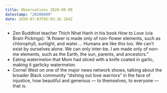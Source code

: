 ```yaml
---
title: Observations 2020-06-09
datestamp: "20200609"
date: 2020-07-03T05:03:26.264Z
---
```

- Zen Buddhist teacher Thich Nhat Hanh in his book *How to Love* (via Brain Pickings): “A flower is made only of non-flower elements, such as chlorophyll, sunlight, and water.… Humans are like this too. We can’t exist by ourselves alone. We can only inter-be. I am made only of non-me elements, such as the Earth, the sun, parents, and ancestors.”
- Eating watermelon that Mom had sliced with a knife coated in garlic, making it garlicky watermelon.
- Cornel West on one of the major news network shows, talking about the broader Black community “dishing out love warriors” in the face of injustice, how beautiful and generous — to themselves, to everyone — that is.